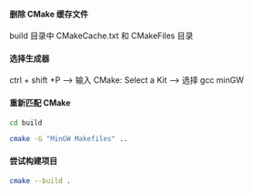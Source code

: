#### 删除 CMake 缓存文件

build 目录中 CMakeCache.txt 和 CMakeFiles 目录

#### 选择生成器

ctrl + shift +P --> 输入 CMake: Select a Kit --> 选择 gcc minGW

#### 重新匹配 CMake

```bash
cd build

cmake -G "MinGW Makefiles" ..
```

#### 尝试构建项目

```bash
cmake --build .
```



 